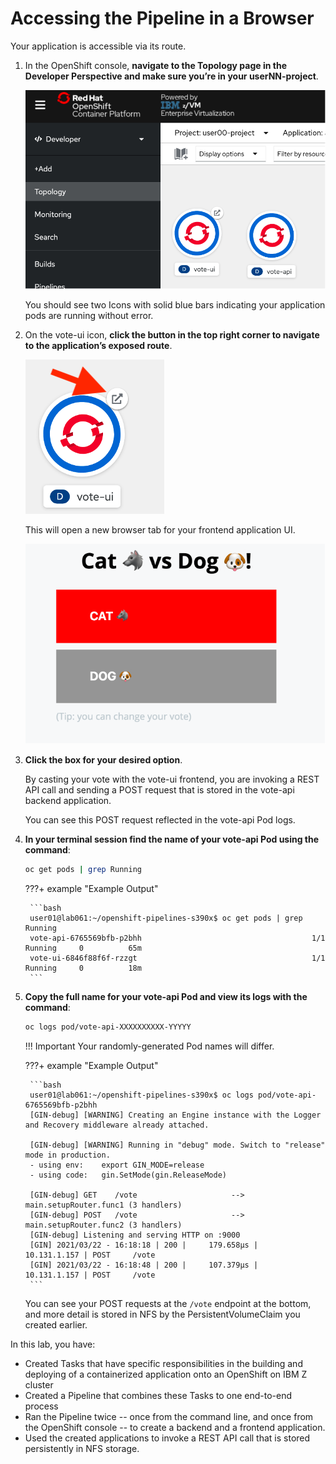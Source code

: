 # Accessing the Pipeline in a Browser

Your application is accessible via its route.

1. In the OpenShift console, **navigate to the Topology page in the Developer Perspective and make sure you’re in your userNN-project**.

    ![pipeline-app-topology](images/pipeline-app-topology.png)

    You should see two Icons with solid blue bars indicating your application pods are running without error.

1. On the vote-ui icon, **click the button in the top right corner to navigate to the application’s exposed route**.

    ![pipeline-app-topology-2](images/pipeline-app-topology-2.png)

    This will open a new browser tab for your frontend application UI.

    ![cat-dog](images/cat-dog.png)

1. **Click the box for your desired option**.

    By casting your vote with the vote-ui frontend, you are invoking a REST API call and sending a POST request that is stored in the vote-api backend application.

    You can see this POST request reflected in the vote-api Pod logs.

1. **In your terminal session find the name of your vote-api Pod using the command**:

    ```bash
    oc get pods | grep Running
    ```

    ???+ example "Example Output"

        ```bash
        user01@lab061:~/openshift-pipelines-s390x$ oc get pods | grep Running
        vote-api-6765569bfb-p2bhh                                      1/1     Running     0          65m
        vote-ui-6846f88f6f-rzzgt                                       1/1     Running     0          18m
        ```

1. **Copy the full name for your vote-api Pod and view its logs with the command**:

    ```bash
    oc logs pod/vote-api-XXXXXXXXXX-YYYYY 
    ```

    !!! Important
        Your randomly-generated Pod names will differ.

    ???+ example "Example Output"

        ```bash
        user01@lab061:~/openshift-pipelines-s390x$ oc logs pod/vote-api-6765569bfb-p2bhh
        [GIN-debug] [WARNING] Creating an Engine instance with the Logger and Recovery middleware already attached.

        [GIN-debug] [WARNING] Running in "debug" mode. Switch to "release" mode in production.
        - using env:	export GIN_MODE=release
        - using code:	gin.SetMode(gin.ReleaseMode)

        [GIN-debug] GET    /vote                     --> main.setupRouter.func1 (3 handlers)
        [GIN-debug] POST   /vote                     --> main.setupRouter.func2 (3 handlers)
        [GIN-debug] Listening and serving HTTP on :9000
        [GIN] 2021/03/22 - 16:18:18 | 200 |     179.658µs |    10.131.1.157 | POST     /vote
        [GIN] 2021/03/22 - 16:18:48 | 200 |     107.379µs |    10.131.1.157 | POST     /vote
        ```

    You can see your POST requests at the `/vote` endpoint at the bottom, and more detail is stored in NFS by the PersistentVolumeClaim you created earlier.

In this lab, you have:

* Created Tasks that have specific responsibilities in the building and deploying of a containerized application onto an OpenShift on IBM Z cluster
* Created a Pipeline that combines these Tasks to one end-to-end process
* Ran the Pipeline twice -- once from the command line, and once from the OpenShift console -- to create a backend and a frontend application.
* Used the created applications to invoke a REST API call that is stored persistently in NFS storage.
